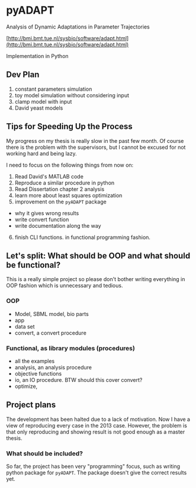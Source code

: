 # pyADAPT

Analysis of Dynamic Adaptations in Parameter Trajectories

[http://bmi.bmt.tue.nl/sysbio/software/adapt.html](http://bmi.bmt.tue.nl/sysbio/software/adapt.html)

Implementation in Python

## Dev Plan

1. constant parameters simulation
2. toy model simulation without considering input
3. clamp model with input
4. David yeast models


## Tips for Speeding Up the Process

My progress on my thesis is really slow in the past few month. Of course there
is the problem with the supervisors, but I cannot be excused for not working
hard and being lazy.

I need to focus on the following things from now on:

1. Read David's MATLAB code
2. Reproduce a similar procedure in python
3. Read Dissertation chapter 2 analysis
4. learn more about least squares optimization
5. improvement on the `pyADAPT` package

  - why it gives wrong results
  - write convert function
  - write documentation along the way

6. finish CLI functions. in functional programming fashion.

## Let's split: What should be OOP and what should be functional?

This is a really simple project so please don't bother writing everything in OOP
fashion which is unnecessary and tedious.

### OOP
  - Model, SBML model, bio parts
  - app
  - data set
  - convert, a convert procedure

### Functional, as library modules (procedures)
  - all the examples
  - analysis, an analysis procedure
  - objective functions
  - io, an IO procedure. BTW should this cover convert?
  - optimize, 


## Project plans

The development has been halted due to a lack of motivation. Now I have a view of
reproducing every case in the 2013 case. However, the problem is that only reproducing
and showing result is not good enough as a master thesis.

### What should be included?

So far, the project has been very "programming" focus, such as writing python
package for `pyADAPT`. The package doesn't give the correct results yet.

